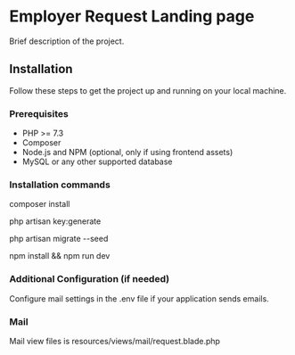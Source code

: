 # Employer Request Landing page

Brief description of the project.

## Installation

Follow these steps to get the project up and running on your local machine.

### Prerequisites

- PHP >= 7.3
- Composer
- Node.js and NPM (optional, only if using frontend assets)
- MySQL or any other supported database

### Installation commands

composer install

php artisan key:generate

php artisan migrate --seed

npm install && npm run dev


### Additional Configuration (if needed)
Configure mail settings in the .env file if your application sends emails.


### Mail
Mail view files is resources/views/mail/request.blade.php
